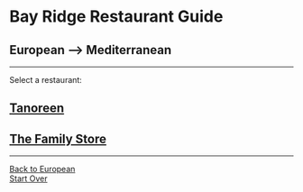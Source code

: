 # Bay Ridge Restaurant Guide
## European --> Mediterranean
---
Select a restaurant:
## [Tanoreen](https://tanoreen.com/)
## [The Family Store]()
---
[Back to European](european.md)  
[Start Over](../home.md)